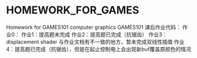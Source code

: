 # HOMEWORK_FOR_GAMES
Homework for GAMES101 computer graphics
GAMES101 课后作业代码：
作业0：
作业1：提高题未完成
作业2：提高题已完成（抗锯齿）
作业3：displacement shader 与作业文档有不一致的地方，暂未完成双线性插值
作业4：提高题已完成（抗锯齿），但是在起止控制电上会出现新buf覆盖原颜色的情况